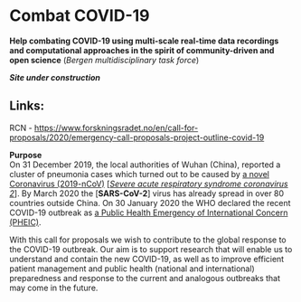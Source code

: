# Combat COVID-19

**Help combating COVID-19 using multi-scale real-time data recordings and computational approaches in the spirit of community-driven and open science** (_Bergen multidisciplinary task force_)

***Site under construction***

## Links:

RCN -  https://www.forskningsradet.no/en/call-for-proposals/2020/emergency-call-proposals-project-outline-covid-19 <br>

**Purpose**<br>
On 31 December 2019, the local authorities of Wuhan (China), reported a cluster of pneumonia cases which turned out to be caused by [a novel Coronavirus (2019-nCoV)](https://www.ecdc.europa.eu/en/novel-coronavirus-china) [[_Severe acute respiratory syndrome coronavirus 2_](https://en.wikipedia.org/wiki/Severe_acute_respiratory_syndrome_coronavirus_2)]. By March 2020 the [**SARS-CoV-2**] virus has already spread in over 80 countries outside China. On 30 January 2020 the WHO declared the recent COVID-19 outbreak as [a Public Health Emergency of International Concern (PHEIC)](https://www.who.int/news-room/detail/30-01-2020-statement-on-the-second-meeting-of-the-international-health-regulations-(2005)-emergency-committee-regarding-the-outbreak-of-novel-coronavirus-(2019-ncov)).

With this call for proposals we wish to contribute to the global response to the COVID-19 outbreak. Our aim is to support research that will enable us to understand and contain the new COVID-19, as well as to improve efficient patient management and public health (national and international) preparedness and response to the current and analogous outbreaks that may come in the future.
